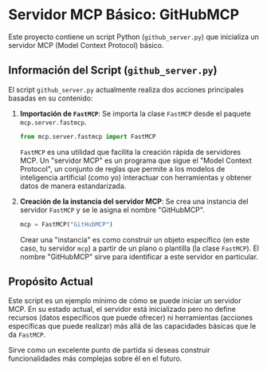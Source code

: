 # Servidor MCP Básico: GitHubMCP

Este proyecto contiene un script Python (`github_server.py`) que inicializa un servidor MCP (Model Context Protocol) básico.

## Información del Script (`github_server.py`)

El script `github_server.py` actualmente realiza dos acciones principales basadas en su contenido:

1.  **Importación de `FastMCP`**:
    Se importa la clase `FastMCP` desde el paquete `mcp.server.fastmcp`.
    ```python
    from mcp.server.fastmcp import FastMCP
    ```
    `FastMCP` es una utilidad que facilita la creación rápida de servidores MCP. Un "servidor MCP" es un programa que sigue el "Model Context Protocol", un conjunto de reglas que permite a los modelos de inteligencia artificial (como yo) interactuar con herramientas y obtener datos de manera estandarizada.

2.  **Creación de la instancia del servidor MCP**:
    Se crea una instancia del servidor `FastMCP` y se le asigna el nombre "GitHubMCP".
    ```python
    mcp = FastMCP("GitHubMCP")
    ```
    Crear una "instancia" es como construir un objeto específico (en este caso, tu servidor `mcp`) a partir de un plano o plantilla (la clase `FastMCP`). El nombre "GitHubMCP" sirve para identificar a este servidor en particular.

## Propósito Actual

Este script es un ejemplo mínimo de cómo se puede iniciar un servidor MCP. En su estado actual, el servidor está inicializado pero no define recursos (datos específicos que puede ofrecer) ni herramientas (acciones específicas que puede realizar) más allá de las capacidades básicas que le da `FastMCP`.

Sirve como un excelente punto de partida si deseas construir funcionalidades más complejas sobre él en el futuro. 